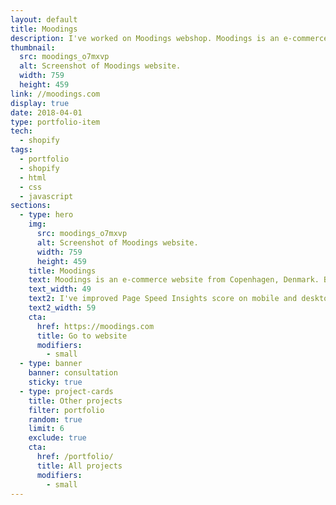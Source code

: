```yaml
---
layout: default
title: Moodings
description: I've worked on Moodings webshop. Moodings is an e-commerce company that helps designers and artists compete on the market.
thumbnail:
  src: moodings_o7mxvp
  alt: Screenshot of Moodings website.
  width: 759
  height: 459
link: //moodings.com
display: true
date: 2018-04-01
type: portfolio-item
tech:
  - shopify
tags:
  - portfolio
  - shopify
  - html
  - css
  - javascript
sections:
  - type: hero
    img:
      src: moodings_o7mxvp
      alt: Screenshot of Moodings website.
      width: 759
      height: 459
    title: Moodings
    text: Moodings is an e-commerce website from Copenhagen, Denmark. By curating upcoming and established design and art, they help designers and artists compete on the market.
    text_width: 49
    text2: I've improved Page Speed Insights score on mobile and desktop, used the latest best practices for boosting the site speed, and optimized assets delivery.
    text2_width: 59
    cta:
      href: https://moodings.com
      title: Go to website
      modifiers:
        - small
  - type: banner
    banner: consultation
    sticky: true
  - type: project-cards
    title: Other projects
    filter: portfolio
    random: true
    limit: 6
    exclude: true
    cta:
      href: /portfolio/
      title: All projects
      modifiers:
        - small
---
```

